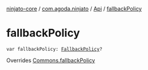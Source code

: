[ninjato-core](../../index.md) / [com.agoda.ninjato](../index.md) / [Api](index.md) / [fallbackPolicy](./fallback-policy.md)

# fallbackPolicy

`var fallbackPolicy: `[`FallbackPolicy`](../../com.agoda.ninjato.policy/-fallback-policy/index.md)`?`

Overrides [Commons.fallbackPolicy](../../com.agoda.ninjato.dsl/-commons/fallback-policy.md)

